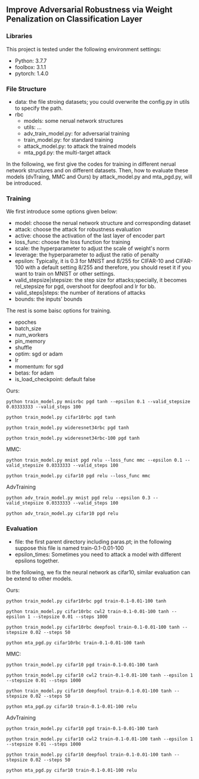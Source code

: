


## Improve Adversarial Robustness via Weight Penalization on Classification Layer

### Libraries

This project is tested under the following environment settings:


- Python: 3.7.7
- foolbox: 3.1.1
- pytorch: 1.4.0


### File Structure

- data: the file stroing datasets; you could overwrite the config.py in utils to specify the path.
- rbc
    - models: some nerual network structures
    - utils: ...
    - adv_train_model.py: for adversarial training
    - train_model.py: for standard training
    - attack_model.py: to attack the trained models
    - mta_pgd.py: the multi-target attack

In the following, we first give the codes for training in different nerual network structures and on different datasets. 
Then, how to evaluate these models (dvTraing, MMC and Ours) by attack_model.py and mta_pgd.py, will be introduced.

### Training

We first introduce some options given below:

- model: choose the nerual network structure and corresponding dataset
- attack: choose the attack for robustness evaluation
- active: choose the activation of the last layer of encoder part
- loss_func: choose the loss function for training
- scale: the hyperparameter to adjust the scale of weight's norm
- leverage: the hyperparameter to adjust the ratio of penalty
- epsilon: Typically, it is 0.3 for MNIST and 8/255 for CIFAR-10 and CIFAR-100 with a default setting 8/255 and therefore, you should reset it if you want to train on MNIST or other settings.
- valid_stepsize|stepsize: the step size for attacks;specially, it becomes rel_stepsize for pgd, overshoot for deepfool and lr for bb.
- valid_steps|steps: the number of iterations of attacks
- bounds: the inputs' bounds

The rest is some baisc options for training.
- epoches
- batch_size
- num_workers
- pin_memory
- shuffle
- optim: sgd or adam
- lr
- momentum: for sgd
- betas: for adam
- is_load_checkpoint: default false
  

Ours:

    python train_model.py mnisrbc pgd tanh --epsilon 0.1 --valid_stepsize 0.03333333 --valid_steps 100

    python train_model.py cifar10rbc pgd tanh

    python train_model.py wideresnet34rbc pgd tanh

    python train_model.py wideresnet34rbc-100 pgd tanh


MMC:

    python train_model.py mnist pgd relu --loss_func mmc --epsilon 0.1 --valid_stepsize 0.0333333 --valid_steps 100

    python train_model.py cifar10 pgd relu --loss_func mmc

AdvTraining

    python adv_train_model.py mnist pgd relu --epsilon 0.3 --valid_stepsize 0.0333333 --valid_steps 100

    python adv_train_model.py cifar10 pgd relu

### Evaluation

- file: the first parent directory including paras.pt; in the following suppose this file is named train-0.1-0.01-100
- epsilon_times: Sometimes you need to attack a model with different epsilons together.

In the following, we fix the neural network as cifar10, similar evaluation can be extend to other models.

Ours:

    python train_model.py cifar10rbc pgd train-0.1-0.01-100 tanh

    python train_model.py cifar10rbc cwl2 train-0.1-0.01-100 tanh --epsilon 1 --stepsize 0.01 --steps 1000

    python train_model.py cifar10rbc deepfool train-0.1-0.01-100 tanh --stepsize 0.02 --steps 50

    python mta_pgd.py cifar10rbc train-0.1-0.01-100 tanh



MMC:

    python train_model.py cifar10 pgd train-0.1-0.01-100 tanh

    python train_model.py cifar10 cwl2 train-0.1-0.01-100 tanh --epsilon 1 --stepsize 0.01 --steps 1000

    python train_model.py cifar10 deepfool train-0.1-0.01-100 tanh --stepsize 0.02 --steps 50

    python mta_pgd.py cifar10 train-0.1-0.01-100 relu

AdvTraining

    python train_model.py cifar10 pgd train-0.1-0.01-100 tanh

    python train_model.py cifar10 cwl2 train-0.1-0.01-100 tanh --epsilon 1 --stepsize 0.01 --steps 1000

    python train_model.py cifar10 deepfool train-0.1-0.01-100 tanh --stepsize 0.02 --steps 50

    python mta_pgd.py cifar10 train-0.1-0.01-100 relu


